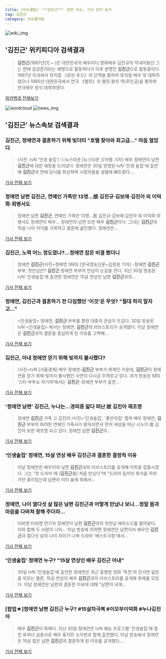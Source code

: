 ```yaml
---
title: (이슈클립) '**김진근**' 관련 이슈, 기사 모아 보기
tag: 김진근
category: 이슈클리핑
---
```

![wiki_img](https://user-images.githubusercontent.com/42597476/44503234-41136a80-a6d0-11e8-9071-6fc6418eafe4.png)
## **'**김진근**'** 위키피디아 검색결과
>**김진근**(1967년[1] ~ )은 대한민국의 배우이다.영화배우 김진규의 막내아들인 그는 한때 김성준이라는 예명으로 활동하다가 이후 본명인 **김진근**으로 활동중이다. 1987년 미국에서 뮤지컬 《로빈 후드》의 단역을 통하여 뮤지컬 배우 첫 데뷔하였으나 1995년 대한민국에서 연극 《햄릿》의 햄릿 왕자 역(주인공)을 통하여 연극배우 정식 데뷔하였다.

<a href="https://ko.wikipedia.org/wiki/김진근" target="_blank">위키백과 전체보기</a>

![wordcloud](https://s3.ap-northeast-2.amazonaws.com/lyrics101-wordcloud/2018-08-31-1535680479.png)
![news_img](https://user-images.githubusercontent.com/42597476/44507050-1206f400-a6e4-11e8-8d98-7ffbfebb353f.png)
## **'**김진근**'** 뉴스속보 검색결과
### **김진근**, 정애연과 결혼하기 위해 빚더미 "호텔 찾아와 최고급…" 마음 열었다

>(사진: tvN '인생 술집') ⓒ뉴스타운 [뉴스타운 오아름 기자] 배우 정애연이 남편 **김진근**에 대한 애정을 드러냈다. 정애연은 30일 방영된 tvN '인생 술집'에 출연해 **김진근**과 연애 당시를 회상하며 시청자들을 설렘에 빠트렸다....

<a href="http://www.newstown.co.kr/news/articleView.html?idxno=338712" target="_blank">기사 전체 보기</a>

### 정애연 남편 **김진근**, 연예인 가족만 13명…故 김진규·김보애·김진아 외 이덕화·최병서도

>정애연 남편 **김진근**, 연예인 가족만 13명…故 김진규·김보애·김진아 외 이덕화·최병서도 정애연이 배우... 정애연의 남편 또한 배우 **김진근**이다. 그녀는 **김진근**과 15살 나이 차이를 극복하고 결혼에 골인했다. 정애연은...

<a href="http://news20.busan.com/controller/newsController.jsp?newsId=20180831000007" target="_blank">기사 전체 보기</a>

### **김진근**, 노력 어느 정도였나?…정애연 잡은 비결 봤더니

>정애연 **김진근**(사진=정애연 SNS) [한국영농신문=김정원 기자] -정애연 **김진근** 부부, 첫만남은? **김진근** 정애연 부부의 만남이 눈길을 끈다. 지난 30일 방송된 tvN '인생술집'에 출연한 정애연은 15살 연상인 남편 **김진근**과의...

<a href="http://www.youngnong.co.kr/news/articleView.html?idxno=15235" target="_blank">기사 전체 보기</a>

### 정애연, **김진근**과 결혼하기 전 다짐했던 '이것'은 무엇? "절대 하지 말자고…"

><인생술집>  정애연, **김진근** 부부를 향한 대중의 관심이 뜨겁다. 30일 방송된 tvN <인생술집> 에서는 정애연, **김진근**의 러브스토리가 공개됐다. 이날 정애연은 **김진근**과의 결혼을 결심하게 된 이유를 고백해...

<a href="http://www.ilyosisa.co.kr/news/articleView.html?idxno=151334" target="_blank">기사 전체 보기</a>

### **김진근**, 아내 정애연 얻기 위해 빚까지 불사했다?

>/사진=tvN [서울경제] 배우 정애연-**김진근** 부부가 화제인 가운데, **김진근**이 정애연을 얻기 위해 빚까지 불사했던 사연이 다시금 주목받고 있다. 과거 방송된 SBS ‘스타 부부쇼 자기야’에서는 **김진근**-정애연 부부가 출연...

<a href="http://www.sedaily.com/NewsView/1S3KOL1XCK" target="_blank">기사 전체 보기</a>

### '정애연 남편' **김진근**, 누나는…경피증 앓다 떠난 故 김진아 재조명

>정애연 **김진근** 가족 고 김진아 /사진='인생술집', '좋은아침' 캡쳐 배우 정애연, **김진근** 부부의 화려한 연예인 가족사가 밝혀지면서 먼저 세상을 떠난 시누이 故 김진아 또한 재조명 되고 있다. 정애연 남편 **김진근**의...

<a href="http://news.hankyung.com/article/201808316771H" target="_blank">기사 전체 보기</a>

### ‘인생술집’ 정애연, 15살 연상 배우 **김진근**과 결혼한 결정적 이유

>이날 정애연은 배우이자 남편 **김진근**과의 러브스토리를 공개해 이목을 집중시켰다. 그는 “첫 드라마 때 (**김진근**을) 처음 만났다”며 “드라마 팀끼리 회식을 하러 가던 중이었는데 남편이 이미 술에 취해서...

<a href="http://www.seoul.co.kr/news/newsView.php?id=20180831500019&wlog_tag3=naver" target="_blank">기사 전체 보기</a>

### 정애연, 나이 열다섯 살 많은 남편 **김진근**과 어떻게 만났나 보니...정말 몸과 마음을 다바쳐 잘해 주더라...

>티비엔 티비엔 연기자 정애연이 남편 **김진근**과의 첫만남 에피소드를 털어놨다. 이와 함께 두 사람의 나이... 이날 방송에 의하면 정애연은 남편이자 배우인 **김진근**과 열다섯 살의 나이 차이가 나며 드라마 '베스트극장'에서...

<a href="http://www.golfkor.com/news/articleView.html?idxno=6394" target="_blank">기사 전체 보기</a>

### '인생술집' 정애연 누구? "15살 연상인 배우 **김진근** 아내"

>30일 tvN '인생술집'에 출연한 정애연은 최근 흥행한 영화 '독전'의 진서연 닮은꼴 외모는 물론, 15살 연상의 배우 **김진근**과의 러브스토리를 공개해 화제를 모았다. 이날 정애연은 남편과 결혼한 이유에 대해 "남편이 내게...

<a href="http://www.dailysportshankook.co.kr/news/articleView.html?idxno=194939" target="_blank">기사 전체 보기</a>

### [팝업★]정애연 남편 **김진근** 누구? #15살차극복 #이모부이덕화 #누나김진아

>배우 **김진근**이 화제다. 지난 30일 정애연은 tvN 예능 프로그램 '인생술집'에 절친 유부녀 삼총사로 배우 홍지민 소이현과 함께 출연했다. 이날 방송에서 정애연은 15살 많은 남편 **김진근**과 결혼하게 된 이유를 공개했다....

<a href="http://biz.heraldcorp.com/view.php?ud=201808311013317106881_1" target="_blank">기사 전체 보기</a>


